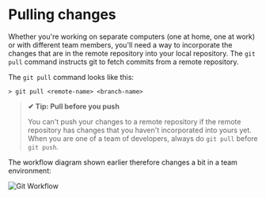 # Pulling changes

Whether you're working on separate computers (one at home, one at work) or with different team members, you'll need a way to incorporate the changes that are in the remote repository into your local repository. The `git pull` command instructs git to fetch commits from a remote repository.

The `git pull` command looks like this:
```shell
> git pull <remote-name> <branch-name>
```

>**✔ Tip: Pull before you push**
>
>You can't push your changes to a remote repository if the remote repository has changes that you haven't incorporated into yours yet. When you are one of a team of developers, always do `git pull` before `git push`.

The workflow diagram shown earlier therefore changes a bit in a team environment:

![Git Workflow](https://user-images.githubusercontent.com/94882786/163681697-b9d1a0e7-ff95-4c32-bdcf-9f2d1a5947fe.png)
